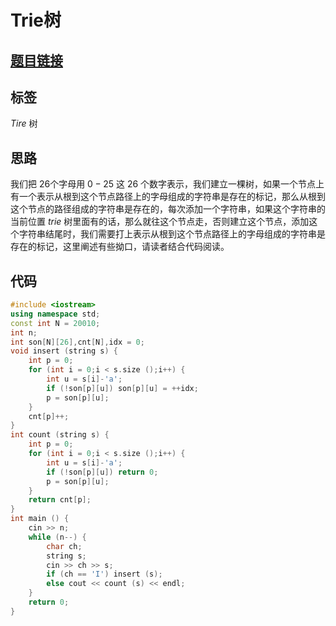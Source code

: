 # Trie树
## [题目链接]([https://www.acwing.comproblemcontent837](https://www.acwing.com/problem/content/837/))
## 标签
$Tire$ 树
## 思路
我们把 $26$个字母用 $0 - 25$ 这 $26$ 个数字表示，我们建立一棵树，如果一个节点上有一个表示从根到这个节点路径上的字母组成的字符串是存在的标记，那么从根到这个节点的路径组成的字符串是存在的，每次添加一个字符串，如果这个字符串的当前位置 $trie$ 树里面有的话，那么就往这个节点走，否则建立这个节点，添加这个字符串结尾时，我们需要打上表示从根到这个节点路径上的字母组成的字符串是存在的标记，这里阐述有些拗口，请读者结合代码阅读。
## 代码
```cpp
#include <iostream>
using namespace std;
const int N = 20010;
int n;
int son[N][26],cnt[N],idx = 0;
void insert (string s) {
    int p = 0;
    for (int i = 0;i < s.size ();i++) {
        int u = s[i]-'a';
        if (!son[p][u]) son[p][u] = ++idx;
        p = son[p][u];
    }
    cnt[p]++;
}
int count (string s) {
    int p = 0;
    for (int i = 0;i < s.size ();i++) {
        int u = s[i]-'a';
        if (!son[p][u]) return 0;
        p = son[p][u];
    }
    return cnt[p];
}
int main () {
    cin >> n;
    while (n--) {
        char ch;
        string s;
        cin >> ch >> s;
        if (ch == 'I') insert (s);
        else cout << count (s) << endl;
    }
    return 0;
}
```